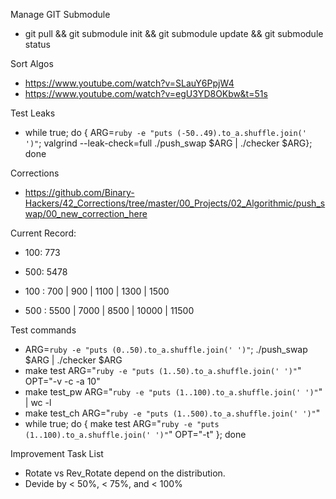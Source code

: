 Manage GIT Submodule  
- git pull && git submodule init && git submodule update && git submodule status

Sort Algos  
- https://www.youtube.com/watch?v=SLauY6PpjW4
- https://www.youtube.com/watch?v=egU3YD8OKbw&t=51s

Test Leaks  
- while true; do { ARG=`ruby -e "puts (-50..49).to_a.shuffle.join(' ')"`; valgrind --leak-check=full ./push_swap $ARG | ./checker $ARG}; done

Corrections  
- https://github.com/Binary-Hackers/42_Corrections/tree/master/00_Projects/02_Algorithmic/push_swap/00_new_correction_here

Current Record:
- 100: 773
- 500: 5478

- 100 : 700 | 900 | 1100 | 1300 | 1500
- 500 : 5500 | 7000 | 8500 | 10000 | 11500

Test commands  
- ARG=`ruby -e "puts (0..50).to_a.shuffle.join(' ')"`; ./push_swap $ARG | ./checker $ARG
- make test ARG="`ruby -e "puts (1..50).to_a.shuffle.join(' ')"`" OPT="-v -c -a 10"
- make test_pw ARG="`ruby -e "puts (1..100).to_a.shuffle.join(' ')"`"  | wc -l
- make test_ch ARG="`ruby -e "puts (1..500).to_a.shuffle.join(' ')"`"
- while true; do { make test ARG="`ruby -e "puts (1..100).to_a.shuffle.join(' ')"`" OPT="-t" }; done

Improvement Task List  
- Rotate vs Rev_Rotate depend on the distribution.
- Devide by < 50%, < 75%, and < 100%